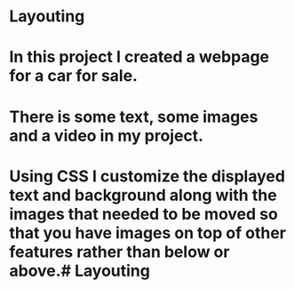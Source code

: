 # Layouting

# In this project I created a webpage for a car for sale.

# There is some text, some images and a video in my project.

# Using CSS I customize the displayed text and background along with the images that needed to be moved so that you have images on top of other features rather than below or above.#   L a y o u t i n g  
 